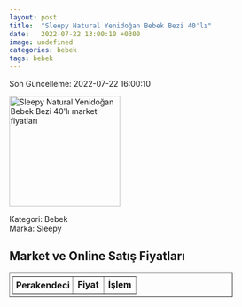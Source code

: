 ```yaml
---
layout: post
title:  "Sleepy Natural Yenidoğan Bebek Bezi 40'lı"
date:   2022-07-22 13:00:10 +0300
image: undefined
categories: bebek
tags: bebek
---
```


Son Güncelleme: 2022-07-22 16:00:10

<img src="undefined" width="200" alt="Sleepy Natural Yenidoğan Bebek Bezi 40'lı market fiyatları" />

Kategori: Bebek
<br />
Marka: Sleepy

<h2>Market ve Online Satış Fiyatları</h2>

<table border="1" style="padding: 5px;width:80%;">
  <tr>
    <td style="padding: 5px;"><strong>Perakendeci</strong></td>
    <td><strong>Fiyat</strong></td>
    <td><strong>İşlem</strong></td>
  </tr>
  
</table>
